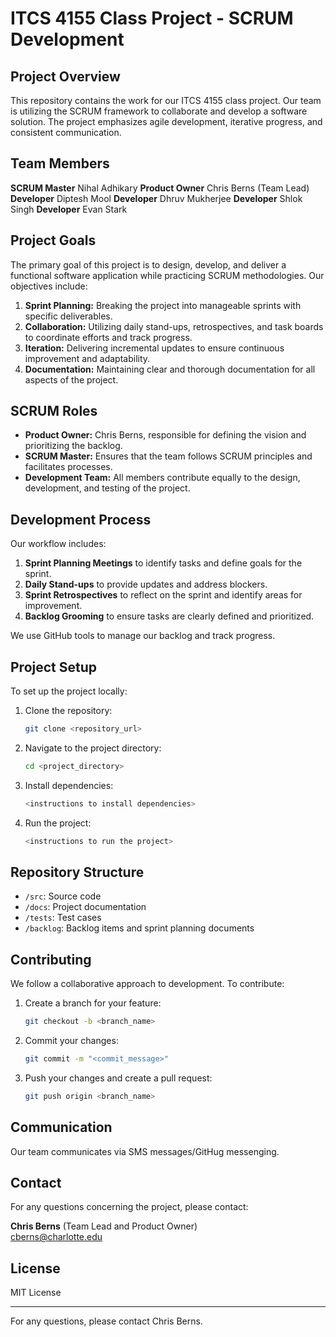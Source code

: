 # ITCS 4155 Class Project - SCRUM Development

## Project Overview
This repository contains the work for our ITCS 4155 class project. Our team is utilizing the SCRUM framework to collaborate and develop a software solution. The project emphasizes agile development, iterative progress, and consistent communication.

## Team Members
**SCRUM Master** Nihal Adhikary
**Product Owner** Chris Berns (Team Lead)
**Developer** Diptesh Mool
**Developer** Dhruv Mukherjee
**Developer** Shlok Singh
**Developer** Evan Stark

## Project Goals
The primary goal of this project is to design, develop, and deliver a functional software application while practicing SCRUM methodologies. Our objectives include:

1. **Sprint Planning:** Breaking the project into manageable sprints with specific deliverables.
2. **Collaboration:** Utilizing daily stand-ups, retrospectives, and task boards to coordinate efforts and track progress.
3. **Iteration:** Delivering incremental updates to ensure continuous improvement and adaptability.
4. **Documentation:** Maintaining clear and thorough documentation for all aspects of the project.

## SCRUM Roles
- **Product Owner:** Chris Berns, responsible for defining the vision and prioritizing the backlog.
- **SCRUM Master:** Ensures that the team follows SCRUM principles and facilitates processes.
- **Development Team:** All members contribute equally to the design, development, and testing of the project.

## Development Process
Our workflow includes:

1. **Sprint Planning Meetings** to identify tasks and define goals for the sprint.
2. **Daily Stand-ups** to provide updates and address blockers.
3. **Sprint Retrospectives** to reflect on the sprint and identify areas for improvement.
4. **Backlog Grooming** to ensure tasks are clearly defined and prioritized.

We use GitHub tools to manage our backlog and track progress.

## Project Setup
To set up the project locally:

1. Clone the repository:
   ```bash
   git clone <repository_url>
   ```

2. Navigate to the project directory:
   ```bash
   cd <project_directory>
   ```

3. Install dependencies:
   ```bash
   <instructions to install dependencies>
   ```

4. Run the project:
   ```bash
   <instructions to run the project>
   ```

## Repository Structure
- `/src`: Source code
- `/docs`: Project documentation
- `/tests`: Test cases
- `/backlog`: Backlog items and sprint planning documents

## Contributing
We follow a collaborative approach to development. To contribute:

1. Create a branch for your feature:
   ```bash
   git checkout -b <branch_name>
   ```

2. Commit your changes:
   ```bash
   git commit -m "<commit_message>"
   ```

3. Push your changes and create a pull request:
   ```bash
   git push origin <branch_name>
   ```

## Communication
Our team communicates via SMS messages/GitHug messenging.

## Contact
For any questions concerning the project, please contact:

**Chris Berns** (Team Lead and Product Owner)  
cberns@charlotte.edu

## License
MIT License

---

For any questions, please contact Chris Berns.
